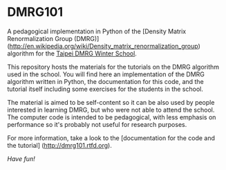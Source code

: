 DMRG101
=======

A pedagogical implementation in Python of the [Density Matrix Renormalization Group (DMRG)] (http://en.wikipedia.org/wiki/Density_matrix_renormalization_group) algorithm for the [Taipei DMRG Winter School](https://sites.google.com/site/dmrg101/).

This repository hosts the materials for the tutorials on the DMRG algorithm
used in the school. You will find here an implementation of the DMRG
algorithm written in Python, the documentation for this code, and the
tutorial itself including some exercises for the students in the school.

The material is aimed to be self-content so it can be also used by people
interested in learning DMRG, but who were not able to attend the school.
The computer code is intended to be pedagogical, with less emphasis on
performance so it's probably not useful for research purposes. 

For more information, take a look to the [documentation for the code and the tutorial] (http://dmrg101.rtfd.org).

*Have fun!*